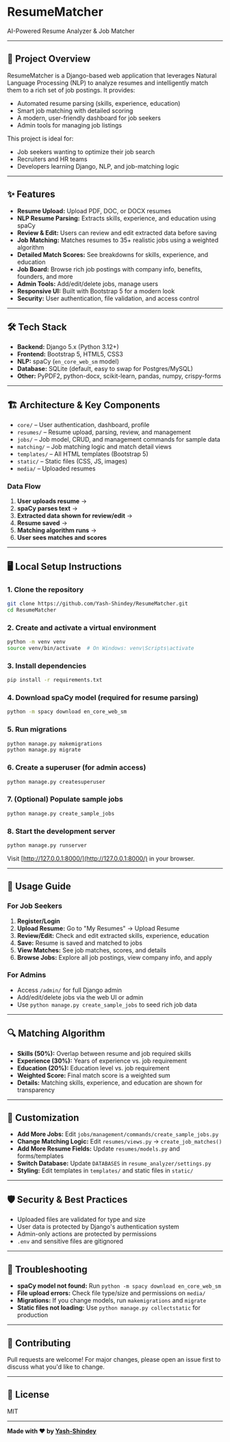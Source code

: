 # ResumeMatcher

AI-Powered Resume Analyzer & Job Matcher

---

## 🚀 Project Overview
ResumeMatcher is a Django-based web application that leverages Natural Language Processing (NLP) to analyze resumes and intelligently match them to a rich set of job postings. It provides:
- Automated resume parsing (skills, experience, education)
- Smart job matching with detailed scoring
- A modern, user-friendly dashboard for job seekers
- Admin tools for managing job listings

This project is ideal for:
- Job seekers wanting to optimize their job search
- Recruiters and HR teams
- Developers learning Django, NLP, and job-matching logic

---

## ✨ Features
- **Resume Upload:** Upload PDF, DOC, or DOCX resumes
- **NLP Resume Parsing:** Extracts skills, experience, and education using spaCy
- **Review & Edit:** Users can review and edit extracted data before saving
- **Job Matching:** Matches resumes to 35+ realistic jobs using a weighted algorithm
- **Detailed Match Scores:** See breakdowns for skills, experience, and education
- **Job Board:** Browse rich job postings with company info, benefits, founders, and more
- **Admin Tools:** Add/edit/delete jobs, manage users
- **Responsive UI:** Built with Bootstrap 5 for a modern look
- **Security:** User authentication, file validation, and access control

---

## 🛠️ Tech Stack
- **Backend:** Django 5.x (Python 3.12+)
- **Frontend:** Bootstrap 5, HTML5, CSS3
- **NLP:** spaCy (`en_core_web_sm` model)
- **Database:** SQLite (default, easy to swap for Postgres/MySQL)
- **Other:** PyPDF2, python-docx, scikit-learn, pandas, numpy, crispy-forms

---

## 🏗️ Architecture & Key Components
- `core/` – User authentication, dashboard, profile
- `resumes/` – Resume upload, parsing, review, and management
- `jobs/` – Job model, CRUD, and management commands for sample data
- `matching/` – Job matching logic and match detail views
- `templates/` – All HTML templates (Bootstrap 5)
- `static/` – Static files (CSS, JS, images)
- `media/` – Uploaded resumes

### Data Flow
1. **User uploads resume** →
2. **spaCy parses text** →
3. **Extracted data shown for review/edit** →
4. **Resume saved** →
5. **Matching algorithm runs** →
6. **User sees matches and scores**

---

## 🖥️ Local Setup Instructions

### 1. Clone the repository
```bash
git clone https://github.com/Yash-Shindey/ResumeMatcher.git
cd ResumeMatcher
```

### 2. Create and activate a virtual environment
```bash
python -m venv venv
source venv/bin/activate  # On Windows: venv\Scripts\activate
```

### 3. Install dependencies
```bash
pip install -r requirements.txt
```

### 4. Download spaCy model (required for resume parsing)
```bash
python -m spacy download en_core_web_sm
```

### 5. Run migrations
```bash
python manage.py makemigrations
python manage.py migrate
```

### 6. Create a superuser (for admin access)
```bash
python manage.py createsuperuser
```

### 7. (Optional) Populate sample jobs
```bash
python manage.py create_sample_jobs
```

### 8. Start the development server
```bash
python manage.py runserver
```

Visit [http://127.0.0.1:8000/](http://127.0.0.1:8000/) in your browser.

---

## 📝 Usage Guide

### For Job Seekers
1. **Register/Login**
2. **Upload Resume:** Go to "My Resumes" → Upload Resume
3. **Review/Edit:** Check and edit extracted skills, experience, education
4. **Save:** Resume is saved and matched to jobs
5. **View Matches:** See job matches, scores, and details
6. **Browse Jobs:** Explore all job postings, view company info, and apply

### For Admins
- Access `/admin/` for full Django admin
- Add/edit/delete jobs via the web UI or admin
- Use `python manage.py create_sample_jobs` to seed rich job data

---

## 🔍 Matching Algorithm
- **Skills (50%):** Overlap between resume and job required skills
- **Experience (30%):** Years of experience vs. job requirement
- **Education (20%):** Education level vs. job requirement
- **Weighted Score:** Final match score is a weighted sum
- **Details:** Matching skills, experience, and education are shown for transparency

---

## 🧩 Customization
- **Add More Jobs:** Edit `jobs/management/commands/create_sample_jobs.py`
- **Change Matching Logic:** Edit `resumes/views.py` → `create_job_matches()`
- **Add More Resume Fields:** Update `resumes/models.py` and forms/templates
- **Switch Database:** Update `DATABASES` in `resume_analyzer/settings.py`
- **Styling:** Edit templates in `templates/` and static files in `static/`

---

## 🛡️ Security & Best Practices
- Uploaded files are validated for type and size
- User data is protected by Django's authentication system
- Admin-only actions are protected by permissions
- `.env` and sensitive files are gitignored

---

## 🐞 Troubleshooting
- **spaCy model not found:** Run `python -m spacy download en_core_web_sm`
- **File upload errors:** Check file type/size and permissions on `media/`
- **Migrations:** If you change models, run `makemigrations` and `migrate`
- **Static files not loading:** Use `python manage.py collectstatic` for production

---

## 🤝 Contributing
Pull requests are welcome! For major changes, please open an issue first to discuss what you'd like to change.

---

## 📄 License
MIT

---

**Made with ❤️ by [Yash-Shindey](https://github.com/Yash-Shindey)** 